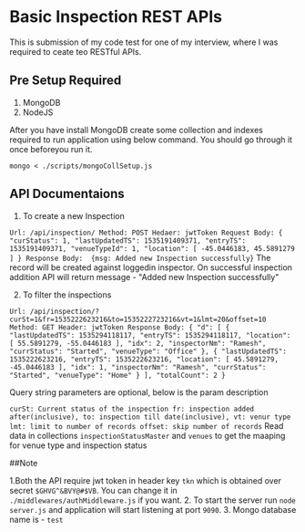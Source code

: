 # Basic Inspection REST APIs
This is submission of my code test for one of my interview, where I was required to ceate teo RESTful APIs.

## Pre Setup Required

1. MongoDB
2. NodeJS

After you have install MongoDB create some collection and indexes required to run application using below command. You should go through it once beforeyou run it.

`mongo < ./scripts/mongoCollSetup.js`

## API Documentaions

1. To create a new Inspection

`
Url: /api/inspection/
Method: POST
Hedaer: jwtToken
Request Body: {
  "curStatus": 1,
  "lastUpdatedTS": 1535191409371,
  "entryTS": 1535191409371,
  "venueTypeId": 1,
  "location": [
       -45.0446183,
       45.5891279
	]
}
Response Body: 
{msg: Added new Inspection successfully}
`
The record will be created against loggedin inspector. On successful inspection addition API will return message - "Added new Inspection successfully"

2. To filter the inspections

`
Url: /api/inspection/?curSt=1&fr=1535222623216&to=1535222723216&vt=1&lmt=20&offset=10
Method: GET
Header: jwtToken
Response Body:
{
    "d": [
        {
            "lastUpdatedTS": 1535294118117,
            "entryTS": 1535294118117,
            "location": [
                55.5891279,
                -55.0446183
            ],
            "idx": 2,
            "inspectorNm": "Ramesh",
            "currStatus": "Started",
            "venueType": "Office"
        },
        {
            "lastUpdatedTS": 1535222623216,
            "entryTS": 1535222623216,
            "location": [
                45.5891279,
                -45.0446183
            ],
            "idx": 1,
            "inspectorNm": "Ramesh",
            "currStatus": "Started",
            "venueType": "Home"
        }
    ],
    "totalCount": 2
}
`

Query string parameters are optional, below is the param description

`
curSt: Current status of the inspection
fr: inspection added after(inclusive),
to: inspection till date(inclusive),
vt: venur type
lmt: limit to number of records
offset: skip number of records
`
Read data in collections `inspectionStatusMaster` and `venues` to get the maaping for venue type and inspection status

##Note

1.Both the API require jwt token in header key `tkn` which is obtained over secret `$GHVG^&BVY@#$VB`. You can change it in `./middlewares/authMiddleware.js` if you want.
2. To start the server run `node server.js` and application will start listening at port `9090`.
3. Mongo database name is - `test`